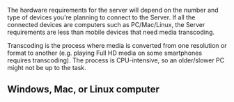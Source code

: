 The hardware requirements for the server will depend on the number and type of devices you're planning to connect to the Server. If all the connected devices are computers such as PC/Mac/Linux, the Server requirements are less than mobile devices that need media transcoding.

Transcoding is the process where media is converted from one resolution or format to another (e.g. playing Full HD media on some smartphones requires transcoding). The process is CPU-intensive, so an older/slower PC might not be up to the task.

## Windows, Mac, or Linux computer